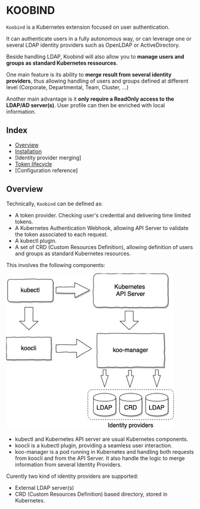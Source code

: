 # KOOBIND

`Koobind` is a Kubernetes extension focused on user authentication.

It can authenticate users in a fully autonomous way, or can leverage one or several LDAP identity providers such as OpenLDAP or ActiveDirectory.

Beside handling LDAP, Koobind will also allow you to **manage users and groups as standard Kubernetes ressources**.

One main feature is its ability to **merge result from several identity providers**, thus allowing handling of users and groups defined at different level (Corporate, Departmental, Team, Cluster, ...)

Another main advantage is it **only require a ReadOnly access to the LDAP/AD server(s)**. User profile can then be enriched with local information.

## Index

- [Overview](#overview)
- [Installation](docs/installation.md)
- [Identity provider merging]
- [Token lifecycle](docs/tokenlifecycle.md)
- [Configuration reference]

## Overview

Technically, `Koobind` can be defined as:

- A token provider. Checking user's credential and delivering time limited tokens.
- A Kubernetes Authentication Webhook, allowing API Server to validate the token associated to each request.
- A kubectl plugin.
- A set of CRD (Custom Resources Definition), allowing definition of users and groups as standard Kubernetes resources.

This involves the following components:

![](docs/draw/koo1-Overview.jpg) 

- kubectl and Kubernetes API server are usual Kubernetes components.
- koocli is a kubectl plugin, providing a seamless user interaction.
- koo-manager is a pod running in Kubernetes and handling both requests from koocli and from the API Server. It also handle the logic to merge information from several Identity Providers.

Curently two kind of identity providers are supported:
- External LDAP server(s)
- CRD (Custom Resources Definition) based directory, stored in Kubernetes. 

